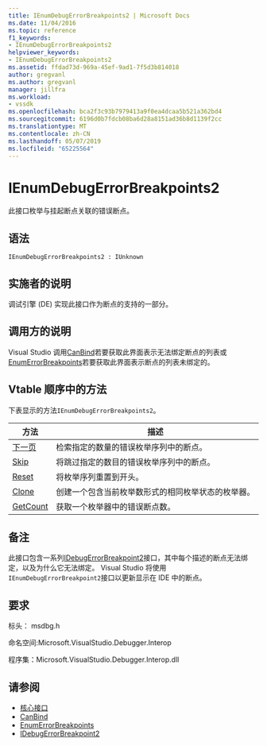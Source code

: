 ```yaml
---
title: IEnumDebugErrorBreakpoints2 | Microsoft Docs
ms.date: 11/04/2016
ms.topic: reference
f1_keywords:
- IEnumDebugErrorBreakpoints2
helpviewer_keywords:
- IEnumDebugErrorBreakpoints2
ms.assetid: ffdad73d-969a-45ef-9ad1-7f5d3b814018
author: gregvanl
ms.author: gregvanl
manager: jillfra
ms.workload:
- vssdk
ms.openlocfilehash: bca2f3c93b7979413a9f0ea4dcaa5b521a362bd4
ms.sourcegitcommit: 6196d0b7fdcb08ba6d28a8151ad36b8d1139f2cc
ms.translationtype: MT
ms.contentlocale: zh-CN
ms.lasthandoff: 05/07/2019
ms.locfileid: "65225564"
---
```

# <a name="ienumdebugerrorbreakpoints2"></a>IEnumDebugErrorBreakpoints2
此接口枚举与挂起断点关联的错误断点。

## <a name="syntax"></a>语法

```
IEnumDebugErrorBreakpoints2 : IUnknown
```

## <a name="notes-for-implementers"></a>实施者的说明
 调试引擎 (DE) 实现此接口作为断点的支持的一部分。

## <a name="notes-for-callers"></a>调用方的说明
 Visual Studio 调用[CanBind](../../../extensibility/debugger/reference/idebugpendingbreakpoint2-canbind.md)若要获取此界面表示无法绑定断点的列表或[EnumErrorBreakpoints](../../../extensibility/debugger/reference/idebugpendingbreakpoint2-enumerrorbreakpoints.md)若要获取此界面表示断点的列表未绑定的。

## <a name="methods-in-vtable-order"></a>Vtable 顺序中的方法
 下表显示的方法`IEnumDebugErrorBreakpoints2`。

|方法|描述|
|------------|-----------------|
|[下一页](../../../extensibility/debugger/reference/ienumdebugerrorbreakpoints2-next.md)|检索指定的数量的错误枚举序列中的断点。|
|[Skip](../../../extensibility/debugger/reference/ienumdebugerrorbreakpoints2-skip.md)|将跳过指定的数目的错误枚举序列中的断点。|
|[Reset](../../../extensibility/debugger/reference/ienumdebugerrorbreakpoints2-reset.md)|将枚举序列重置到开头。|
|[Clone](../../../extensibility/debugger/reference/ienumdebugerrorbreakpoints2-clone.md)|创建一个包含当前枚举数形式的相同枚举状态的枚举器。|
|[GetCount](../../../extensibility/debugger/reference/ienumdebugerrorbreakpoints2-getcount.md)|获取一个枚举器中的错误断点数。|

## <a name="remarks"></a>备注
 此接口包含一系列[IDebugErrorBreakpoint2](../../../extensibility/debugger/reference/idebugerrorbreakpoint2.md)接口，其中每个描述的断点无法绑定，以及为什么它无法绑定。 Visual Studio 将使用`IEnumDebugErrorBreakpoint2`接口以更新显示在 IDE 中的断点。

## <a name="requirements"></a>要求
 标头： msdbg.h

 命名空间:Microsoft.VisualStudio.Debugger.Interop

 程序集：Microsoft.VisualStudio.Debugger.Interop.dll

## <a name="see-also"></a>请参阅
- [核心接口](../../../extensibility/debugger/reference/core-interfaces.md)
- [CanBind](../../../extensibility/debugger/reference/idebugpendingbreakpoint2-canbind.md)
- [EnumErrorBreakpoints](../../../extensibility/debugger/reference/idebugpendingbreakpoint2-enumerrorbreakpoints.md)
- [IDebugErrorBreakpoint2](../../../extensibility/debugger/reference/idebugerrorbreakpoint2.md)